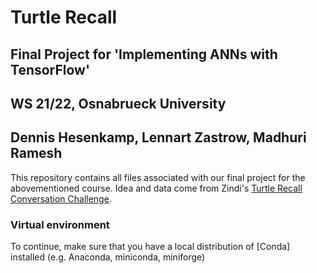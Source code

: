 # Turtle Recall
## Final Project for 'Implementing ANNs with TensorFlow'
## WS 21/22, Osnabrueck University
## Dennis Hesenkamp, Lennart Zastrow, Madhuri Ramesh

This repository contains all files associated with our final project for the abovementioned course. Idea and data come from Zindi's [Turtle Recall Conversation Challenge](https://zindi.africa/competitions/turtle-recall-conservation-challenge/data).

### Virtual environment

To continue, make sure that you have a local distribution of [Conda] installed (e.g. Anaconda, miniconda, miniforge)

```python

```